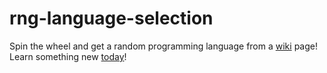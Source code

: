 # rng-language-selection

Spin the wheel and get a random programming language from a [wiki](https://en.wikipedia.org/wiki/List_of_programming_languages) page! Learn something new [today](https://michaelneas.github.io/rng-language-selection/)! 
